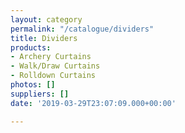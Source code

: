 ```yaml
---
layout: category
permalink: "/catalogue/dividers"
title: Dividers
products:
- Archery Curtains
- Walk/Draw Curtains
- Rolldown Curtains
photos: []
suppliers: []
date: '2019-03-29T23:07:09.000+00:00'

---
```

